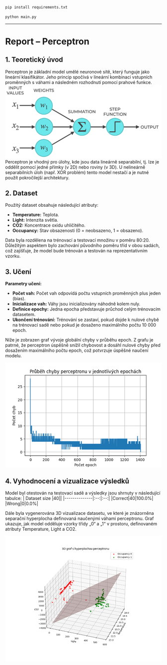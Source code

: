 ```python
pip install requirements.txt
```
```python
python main.py
```
---
# Report – Perceptron

## 1. Teoretický úvod  
Perceptron je základní model umělé neuronové sítě, který funguje jako lineární klasifikátor. Jeho princip spočívá v lineární kombinaci vstupních proměnných s váhami a následném rozhodnutí pomocí prahové funkce. 
![Perceptron](perceptron.png)  
Perceptron je vhodný pro úlohy, kde jsou data lineárně separabilní, tj. lze je oddělit pomocí jedné přímky (v 2D) nebo roviny (v 3D). U nelineárně separabilních úloh (např. XOR problém) tento model nestačí a je nutné použít pokročilejší architektury.
## 2. Dataset  
Použitý dataset obsahuje následující atributy:  
- **Temperature:** Teplota.  
- **Light:** Intenzita světla.  
- **CO2:** Koncentrace oxidu uhličitého.  
- **Occupancy:** Stav obsazenosti (0 = neobsazeno, 1 = obsazeno).

Data byla rozdělena na trénovací a testovací množinu v poměru 80:20. Důležitým aspektem bylo zachování původního poměru tříd v obou sadách, což zajišťuje, že model bude trénován a testován na reprezentativním vzorku.
## 3. Učení  
**Parametry učení:**
- **Počet vah:** Počet vah odpovídá počtu vstupních proměnných plus jeden (bias).
- **Inicializace vah:** Váhy jsou inicializovány náhodně kolem nuly.
- **Definice epochy:** Jedna epocha představuje průchod celým trénovacím datasetem.
- **Ukončení trénování:** Trénování se zastaví, pokud dojde k nulové chybě na trénovací sadě nebo pokud je dosaženo maximálního počtu 10 000 epoch.

Níže je zobrazen graf vývoje globální chyby v průběhu epoch. Z grafu je patrné, že perceptron úspěšně snížil chybovost a dosáhl nulové chyby před dosažením maximálního počtu epoch, což potvrzuje úspěšné naučení modelu.

![Learning_curve](results/learning_curve.png)
## 4. Vyhodnocení a vizualizace výsledků  
Model byl otestován na testovací sadě a výsledky jsou shrnuty v následující tabulce:
| Dataset size |40||
|--------------|:--:|:--:|
|Correct|40|100.0%|
|Wrong|0|0.0%|


Dále byla vygenerována 3D vizualizace datasetu, ve které je znázorněna separační hyperplocha definovaná naučenými váhami perceptronu. Graf ukazuje, jak model odděluje vzorky třídy „0“ a „1“ v prostoru, definovaném atributy Temperature, Light a CO2.

![Learning_curve](results/decision_plane.png)
